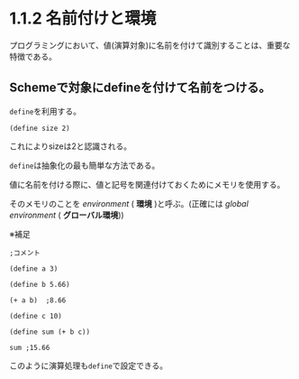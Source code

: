 # 1.1.2 名前付けと環境

プログラミングにおいて、値(演算対象)に名前を付けて識別することは、重要な特徴である。

## Schemeで対象にdefineを付けて名前をつける。

`define`を利用する。

    (define size 2)

これによりsizeは2と認識される。

`define`は抽象化の最も簡単な方法である。

値に名前を付ける際に、値と記号を関連付けておくためにメモリを使用する。

そのメモリのことを _environment_ ( **環境** )と呼ぶ。(正確には _global environment_ ( **グローバル環境**))

※補足

    ;コメント

    (define a 3)

    (define b 5.66)

    (+ a b)  ;8.66

    (define c 10)

    (define sum (+ b c))

    sum ;15.66

このように演算処理も`define`で設定できる。

<!-- 変なとこあったらツッコミください -->
